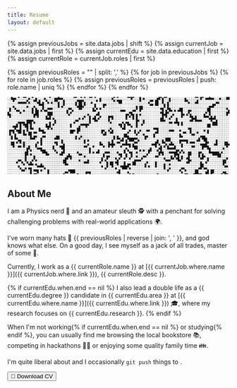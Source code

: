 ```yaml
---
title: Resume
layout: default
---
```


{% assign previousJobs = site.data.jobs | shift %}
{% assign currentJob = site.data.jobs | first %}
{% assign currentEdu = site.data.education | first %}
{% assign currentRole = currentJob.roles | first %}

{% assign previousRoles = "" | split: ',' %}
{% for job in previousJobs %}
	{% for role in job.roles %}
		{% assign previousRoles = previousRoles | push: role.name | uniq %}
	{% endfor %}
{% endfor %}

<div title="In memoriam of John Conway (1937-2020)">
<img src="assets/images/conway_gol.jpg" width="100%" height="175px"/>
</div>

## About Me

I am a Physics nerd 🌌 and an amateur sleuth 🕵️ with a penchant for solving challenging problems with real-world applications 🌍.

I've worn many hats 🎩 {{ previousRoles | reverse | join: ', ' }}, and god knows what else. On a good day, I see myself as a jack of all trades, master of some 🐙.

Currently, I work as a {{ currentRole.name }} at [{{ currentJob.where.name }}]({{ currentJob.where.link }}), {{ currentRole.desc }}.

{% if currentEdu.when.end == nil %}
I also lead a double life as a {{ currentEdu.degree }} candidate in {{ currentEdu.area }} at [{{ currentEdu.where.name }}]({{ currentEdu.where.link }}) 🎓, where my research focuses on {{ currentEdu.research }}.
{% endif %}

When I'm not working{% if currentEdu.when.end == nil %} or studying{% endif %}, you can usually find me browsing the local bookstore 📚, competing in hackathons 🐱‍💻 or enjoying some quality family time 👪.

I'm quite liberal about <a href="{{ site.data.contact.linkedin }}" class="fa fa-linkedin"></a> and I occasionally `git push` things to <a href="{{ site.data.contact.github }}" class="fa fa-github"></a>.

<button name="download_cv" onclick="/assets/documents/cv_en.pdf">📄 Download CV</button>

<!--img src="/assets/images/dilbert-resume.jpg" width="50%" style="max-width: 450px"/-->

<!--
<table>
    <tr>
        <th>Work Experience</th>
        <th>Education</th>
    </tr>
    <tr>
        <td>
            {% for job in site.data.jobs %}
            <a href="{{ job.where.link }}"><b>{{ job.where.name }}</b></a> <br>
            {% for role in job.roles %}
            {{ role.name }} <br>
            <tt>{{ role.when.start }}</tt> - <tt>{{ role.when.end | default: 'Present' }}</tt> <br>
            {% endfor %}
            {% if forloop.last == false %}
            <br>
            {% endif %}
            {% endfor %}
        </td>
        <td>
            {% for course in site.data.education %}
            <a href="{{ course.where.link }}"><b>{{ course.where.name }}</b></a> <br>
            {{ course.degree }} {{ course.area }} {% if course.graduated %}🎓{% endif %} <br>
            <tt>{{ course.when.start }}</tt> - <tt>{{ course.when.end | default: 'Present' }}</tt> <br>
            {% if forloop.last == false %}
            <br>
            {% endif %}
            {% endfor %}
        </td>
    </tr>
</table>
-->